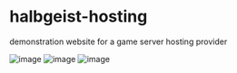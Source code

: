 # halbgeist-hosting
demonstration website for a game server hosting provider

![image](https://user-images.githubusercontent.com/31670615/183221097-631a2188-3446-4f12-87fa-ddb36aad51a1.png)
![image](https://user-images.githubusercontent.com/31670615/183221119-65a2c8ea-a5a9-407b-a7fb-6e9884da7a2e.png)
![image](https://user-images.githubusercontent.com/31670615/183221144-cd9d4edd-7eb8-496b-84bb-81e119a1e2ec.png)
